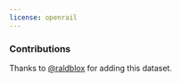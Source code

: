 ```yaml
---
license: openrail
---
```


### Contributions

Thanks to [@raldblox](https://github.com/raldblox) for adding this dataset.